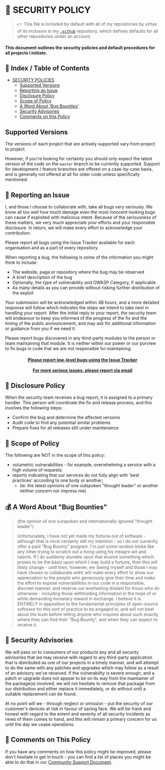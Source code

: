 # 🔐 SECURITY POLICY

> 👉 This file is included by default with all of my repositories by virtue of its inclusion in my [`.github`](https://github.com/ragdata/.github) repository, which defines defaults for all other repositories under an account.

#### This document outlines the security policies and default procedures for all projects I initiate.

## 📖 Index / Table of Contents

- [SECURITY POLICIES](#-security-policy)
  - [Supported Versions](#supported-versions)
  - [Reporting an Issue](#-reporting-an-issue)
  - [Disclosure Policy](#-disclosure-policy)
  - [Scope of Policy](#-scope-of-policy)
  - [A Word About 'Bug Bounties'](#-a-word-about--bug-bounties-)
  - [Security Advisories](#-security-advisories)
  - [Comments on this Policy](#-comments-on-this-policy)

## Supported Versions

The versions of each project that are actively supported vary from project to project.

However, if you're looking for certainty you should only expect the latest version of the code on the `master` branch to be currently supported.  Support for development / feature branches are offered on a case-by-case basis, and is generally not offered at all for older code unless specifically mentioned.

## 🐞 Reporting an Issue

I, and those I choose to collaborate with, take all bugs very seriously.  We know all too well how much damage even the most innocent-looking bugs can cause if exploited with malicious intent.  Because of the seriousness of these matters, we very much appreciate your efforts and your responsible disclosure.  In return, we will make every effort to acknowledge your contribution.

Please report all bugs using the Issue Tracker available for each organisation and as a part of every repository.

When reporting a bug, the following is some of the information you might think to include:

 - The website, page or repository where the bug may be observed
 - A brief description of the bug
 - Optionally, the type of vulnerability and OWASP Category, if applicable
 - As many details as you can provide without risking further distribution of the exploit

Your submission will be acknowledged within 48 hours, and a more detailed response will follow which indicates the steps we intend to take next in handling your report.  After the initial reply to your report, the security team will endeavour to keep you informed of the progress of the fix and the timing of the public announcement, and may ask for additional information or guidance from you if we need it.

Please report bugs discovered in any third-party modules to the person or team maintaining that module.  It is neither within our power or our purview to fix bugs in code that we are not responsible for maintaining.

<h4 align="center">
<a href="../../issues">Please report low-level bugs using the Issue Tracker</a>
<br><br>
<a href="mailto:security@ragdata.dev">For more serious issues, please report via email</a>
</h4>

## 📃 Disclosure Policy

When the security team receives a bug report, it is assigned to a primary handler.  This person will coordinate the fix and release process, and this involves the following steps:

 - Confirm the bug and determine the affected versions
 - Audit code to find any potential similar problems
 - Prepare fixes for all releases still under maintenance

## 🚫 Scope of Policy

The following are NOT in the scope of this policy:

 - volumetric vulnerabilities - for example, overwhelming a service with a high volume of requests;
 - reports indicating that our services do not fully align with 'best practices' according to one body or another;
   - (ie: the latest opinions of one outspoken "thought leader" or another neither concern nor impress me)


## 💰 A Word About "Bug Bounties"

> (the opinion of one outspoken and internationally ignored "thought leader")
>
> Unfortunately, I have not yet made my fortune out of software - although that is most certainly still my intention - so I do not currently offer a paid "Bug Bounty" program.  I'm just some random bloke like any other trying to scratch out a living using his meagre wit and talents.  If I do suddenly stumble upon that elusive something which proves to be the basis upon which I may build a fortune, then this will likely change - until then, however, we (being myself and those I may have chosen to collaborate with) will make every effort to show our appreciation to the people who generously give their time and make the effort to expose vulnerabilities in our code in a responsible, discreet manner, and reserve our everlasting disdain for those who do otherwise - including those withholding information in the hope of or while demanding monetary reward in exchange.  I believe it is ENTIRELY in opposition to the fundamental principles of open-source software for this sort of practice to be engaged in, and will not beat about the bush before telling anyone who inquires about such exactly where they can find their "Bug Bounty", and when they can expect to receive it.

## 📣 Security Advisories

We will pass on to consumers of our products any and all security advisories that we may receive with regard to any third-party application that is distributed as one of our projects in a timely manner, and will attempt to do the same with any patches and upgrades which may follow as a result of an advisory we've received.  If the vulnerability is severe enough, and a patch or upgrade does not appear to be on its way from the maintainer of the package(s) involved, we will not hesitate to remove that package from our distribution and either replace it immediately, or do without until a suitable replacement can be found.

At no point will we - through neglect or omission - put the security of our customer's devices at risk in favour of saving face.  We will be frank and honest with regard to the extent and severity of all security incidents as news of them comes to hand, and this will remain a primary concern for us until the day we cease operations.

## 💬 Comments on This Policy

If you have any comments on how this policy might be improved, please don't hesitate to get in touch - you can find a list of places you might be able to do that in our [Community Support Document][SUPPORT].

[SUPPORT]: SUPPORT.md
